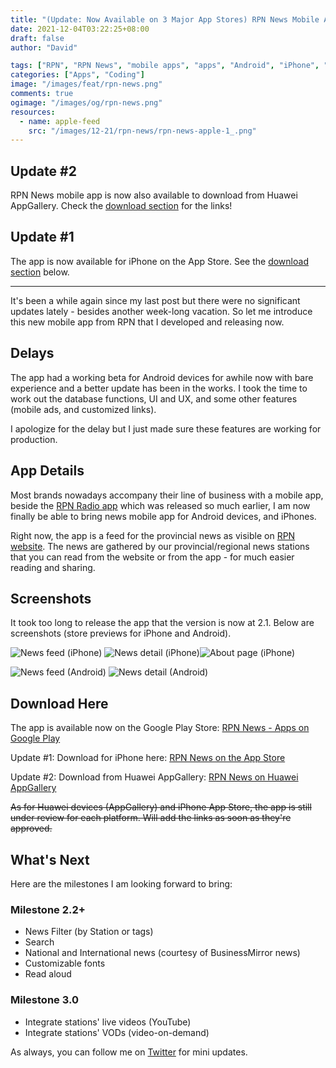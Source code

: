 ```yaml
---
title: "(Update: Now Available on 3 Major App Stores) RPN News Mobile App"
date: 2021-12-04T03:22:25+08:00
draft: false
author: "David"

tags: ["RPN", "RPN News", "mobile apps", "apps", "Android", "iPhone", "Huawei"]
categories: ["Apps", "Coding"]
image: "/images/feat/rpn-news.png"
comments: true
ogimage: "/images/og/rpn-news.png"
resources:
  - name: apple-feed
    src: "/images/12-21/rpn-news/rpn-news-apple-1_.png"
---
```


## Update #2

RPN News mobile app is now also available to download from Huawei AppGallery. Check the <a href="#download-here">download section</a> for the links!

## Update #1

The app is now available for iPhone on the App Store. See the <a href="#download-here">download section</a> below.

<hr >

It's been a while again since my last post but there were no significant updates lately - besides another week-long vacation. So let me introduce this new mobile app from RPN that I developed and releasing now.

## Delays

The app had a working beta for Android devices for awhile now with bare experience and a better update has been in the works. I took the time to work out the database functions, UI and UX, and some other features (mobile ads, and customized links).

I apologize for the delay but I just made sure these features are working for production.

## App Details

Most brands nowadays accompany their line of business with a mobile app, beside the [RPN Radio app](https://tunein.rpnradio.com/download) which was released so much earlier, I am now finally be able to bring news mobile app for Android devices, and iPhones.

Right now, the app is a feed for the provincial news as visible on [RPN website](https://rpnradio.com/category/provincial-news/). The news are gathered by our provincial/regional news stations that you can read from the website or from the app - for much easier reading and sharing.

## Screenshots

It took too long to release the app that the version is now at 2.1. Below are screenshots (store previews for iPhone and Android).

<!-- <img src="/images/12-21/rpn-news/rpn-news-apple-1.png" alt="News feed (iPhone)" />
<img src="/images/12-21/rpn-news/rpn-news-apple-2.png" alt="News details (iPhone)"  />
<img src="/images/12-21/rpn-news/rpn-news-apple-3.png" alt="About page (iPhone)" /> -->

![News feed (iPhone)](/images/12-21/rpn-news/rpn-news-apple-1_.png) ![News detail (iPhone)](rpn-news-apple-2_.png)![About page (iPhone)](rpn-news-apple-3_.png)

![News feed (Android)](rpnnews-store-1_.png) ![News detail (Android)](rpnnews-store-2_.png)

<!-- {{< img-mobile src="/images/12-21/rpn-news/rpn-news-apple-1.png" alt="News feed (Android)" >}}
{{< img-mobile src="/images/12-21/rpn-news/rpnnews-store-1.png" alt="News feed (Android)" >}}
{{< img-mobile src="/images/12-21/rpn-news/rpnnews-store-2.png" alt="News details (Android)" >}}
{{< img-mobile src="/images/12-21/rpn-news/rpnnews-store-3.png" alt="About page (Android)" >}} -->

## Download Here

The app is available now on the Google Play Store: [RPN News - Apps on Google Play](https://play.google.com/store/apps/details?id=com.rpnradio.news&hl=en&gl=US)

Update #1: Download for iPhone here: [RPN News on the App Store](https://apps.apple.com/app/id1590143546)

Update #2: Download from Huawei AppGallery: [RPN News on Huawei AppGallery](https://appgallery.huawei.com/app/C105053423)

<del>As for Huawei devices (AppGallery) and iPhone App Store, the app is still under review for each platform. Will add the links as soon as they're approved.</del>

## What's Next

Here are the milestones I am looking forward to bring:

### Milestone 2.2+

- News Filter (by Station or tags)
- Search
- National and International news (courtesy of BusinessMirror news)
- Customizable fonts
- Read aloud

### Milestone 3.0

- Integrate stations' live videos (YouTube)
- Integrate stations' VODs (video-on-demand)

As always, you can follow me on [Twitter](https://twitter.com/reddvid) for mini updates.

